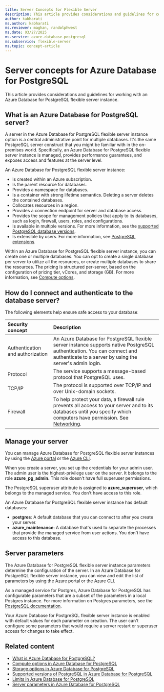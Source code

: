```yaml
---
title: Server Concepts for Flexible Server
description: This article provides considerations and guidelines for configuring and managing Azure Database for PostgreSQL flexible server instances.
author: kabharati
ms.author: kabharati
ms.reviewer: maghan, randolphwest
ms.date: 03/27/2025
ms.service: azure-database-postgresql
ms.subservice: flexible-server
ms.topic: concept-article
---
```


# Server concepts for Azure Database for PostgreSQL 

This article provides considerations and guidelines for working with an Azure Database for PostgreSQL flexible server instance.

## What is an Azure Database for PostgreSQL server?

A server in the Azure Database for PostgreSQL flexible server instance option is a central administrative point for multiple databases. It's the same PostgreSQL server construct that you might be familiar with in the on-premises world. Specifically, an Azure Database for PostgreSQL flexible server instance is managed, provides performance guarantees, and exposes access and features at the server level.

An Azure Database for PostgreSQL flexible server instance:

- Is created within an Azure subscription.
- Is the parent resource for databases.
- Provides a namespace for databases.
- Is a container with strong lifetime semantics. Deleting a server deletes the contained databases.
- Collocates resources in a region.
- Provides a connection endpoint for server and database access.
- Provides the scope for management policies that apply to its databases, such as login, firewall, users, roles, and configurations.
- Is available in multiple versions. For more information, see the [supported PostgreSQL database versions](concepts-supported-versions.md).
- Is extensible by users. For more information, see [PostgreSQL extensions](../extensions/how-to-allow-extensions.md).

Within an Azure Database for PostgreSQL flexible server instance, you can create one or multiple databases. You can opt to create a single database per server to utilize all the resources, or create multiple databases to share the resources. The pricing is structured per-server, based on the configuration of pricing tier, vCores, and storage (GB). For more information, see [Compute options](concepts-compute.md).

## How do I connect and authenticate to the database server?

The following elements help ensure safe access to your database:

| Security concept | Description |
| :-- | :-- |
| Authentication and authorization | An Azure Database for PostgreSQL flexible server instance supports native PostgreSQL authentication. You can connect and authenticate to a server by using the server's admin login. |
| Protocol | The service supports a message-based protocol that PostgreSQL uses. |
| TCP/IP | The protocol is supported over TCP/IP and over Unix-domain sockets. |
| Firewall | To help protect your data, a firewall rule prevents all access to your server and to its databases until you specify which computers have permission. See [Networking](how-to-manage-firewall-portal.md). |

<a id="managing-your-server"></a>

## Manage your server

You can manage Azure Database for PostgreSQL flexible server instances by using the [Azure portal](https://portal.azure.com) or the [Azure CLI](/cli/azure/postgres).

When you create a server, you set up the credentials for your admin user. The admin user is the highest-privilege user on the server. It belongs to the role **azure_pg_admin**. This role doesn't have full superuser permissions.

The PostgreSQL superuser attribute is assigned to **azure_superuser**, which belongs to the managed service. You don't have access to this role.

An Azure Database for PostgreSQL flexible server instance has default databases:

- **postgres**: A default database that you can connect to after you create your server.
- **azure_maintenance**: A database that's used to separate the processes that provide the managed service from user actions. You don't have access to this database.

## Server parameters

The Azure Database for PostgreSQL flexible server instance parameters determine the configuration of the server. In an Azure Database for PostgreSQL flexible server instance, you can view and edit the list of parameters by using the Azure portal or the Azure CLI.

As a managed service for Postgres, Azure Database for PostgreSQL has configurable parameters that are a subset of the parameters in a local Postgres instance. For more information on Postgres parameters, see the [PostgreSQL documentation](https://www.postgresql.org/docs/current/static/runtime-config.html).

Your Azure Database for PostgreSQL flexible server instance is enabled with default values for each parameter on creation. The user can't configure some parameters that would require a server restart or superuser access for changes to take effect.

## Related content

- [What is Azure Database for PostgreSQL?](overview.md)
- [Compute options in Azure Database for PostgreSQL](concepts-compute.md)
- [Storage options in Azure Database for PostgreSQL](concepts-storage.md)
- [Supported versions of PostgreSQL in Azure Database for PostgreSQL](concepts-supported-versions.md)
- [Limits in Azure Database for PostgreSQL](concepts-limits.md)
- [Server parameters in Azure Database for PostgreSQL](concepts-server-parameters.md)
